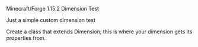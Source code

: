 Minecraft/Forge 1.15.2 Dimension Test


Just a simple custom dimension test

Create a class that extends Dimension; this is where your dimension gets its properties from.

